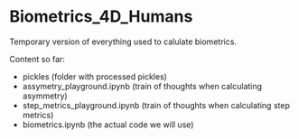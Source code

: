 # Biometrics_4D_Humans

Temporary version of everything used to calulate biometrics.

Content so far:
  - pickles (folder with processed pickles)
  - assymetry_playground.ipynb (train of thoughts when calculating asymmetry)
  - step_metrics_playground.ipynb (train of thoughts when calculating step metrics)
  - biometrics.ipynb (the actual code we will use)
 
